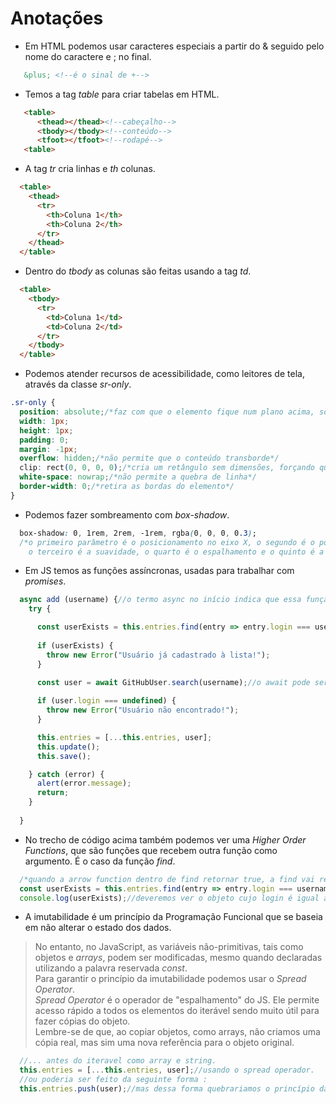# Anotações
- Em HTML podemos usar caracteres especiais a partir do & seguido pelo nome do caractere e ; no final.
```html
   &plus; <!--é o sinal de +-->
```
- Temos a tag _table_ para criar tabelas em HTML.
```html
   <table>
      <thead></thead><!--cabeçalho-->
      <tbody></tbody><!--conteúdo-->
      <tfoot></tfoot><!--rodapé-->
   <table>
```
- A tag _tr_ cria linhas e _th_ colunas.
```html
  <table>
    <thead>
      <tr>
        <th>Coluna 1</th>
        <th>Coluna 2</th>
      </tr>
    </thead>
  </table>
```
- Dentro do _tbody_ as colunas são feitas usando a tag _td_.
```html
  <table>
    <tbody>
      <tr>
        <td>Coluna 1</td>
        <td>Coluna 2</td>
      </tr>
    </tbody>
  </table>
```
- Podemos atender recursos de acessibilidade, como leitores de tela, através da classe _sr-only_.
```css
.sr-only {
  position: absolute;/*faz com que o elemento fique num plano acima, sobreposto*/
  width: 1px;
  height: 1px;
  padding: 0;
  margin: -1px;
  overflow: hidden;/*não permite que o conteúdo transborde*/
  clip: rect(0, 0, 0, 0);/*cria um retângulo sem dimensões, forçando que o elemento desapareça*/
  white-space: nowrap;/*não permite a quebra de linha*/
  border-width: 0;/*retira as bordas do elemento*/
}
```
- Podemos fazer sombreamento com _box-shadow_.
```css
  box-shadow: 0, 1rem, 2rem, -1rem, rgba(0, 0, 0, 0.3);
  /*o primeiro parâmetro é o posicionamento no eixo X, o segundo é o posicionamento no eixo Y,
    o terceiro é a suavidade, o quarto é o espalhamento e o quinto é a cor*/
 ```
- Em JS temos as funções assíncronas, usadas para trabalhar com _promises_.
```javascript
  async add (username) {//o termo async no início indica que essa função possui conteúdo assíncrono.
    try {

      const userExists = this.entries.find(entry => entry.login === username);
      
      if (userExists) {
        throw new Error("Usuário já cadastrado à lista!");
      }

      const user = await GitHubUser.search(username);//o await pode ser entendido como um comando para que a aplicação espere a finalização dessa promise antes de executar a próxima linha.
      
      if (user.login === undefined) {
        throw new Error("Usuário não encontrado!");
      }

      this.entries = [...this.entries, user];
      this.update();
      this.save();

    } catch (error) {
      alert(error.message);
      return;
    }
    
  }
 ```
- No trecho de código acima também podemos ver uma _Higher Order Functions_, que são funções que recebem outra função como argumento. É o caso da função _find_.
```javascript 
  /*quando a arrow function dentro de find retornar true, a find vai retornar o objeto entry, que foi passado como argumento da arrow, para a constante userExists */
  const userExists = this.entries.find(entry => entry.login === username);
  console.log(userExists);//deveremos ver o objeto cujo login é igual a username.
```
- A imutabilidade é um princípio da Programação Funcional que se baseia em não alterar o estado dos dados. 
> No entanto, no JavaScript, as variáveis não-primitivas, tais como objetos e _arrays_, podem ser modificadas, mesmo quando declaradas utilizando a palavra reservada _const_.    
> Para garantir o princípio da imutabilidade podemos usar o _Spread Operator_.   
> _Spread Operator_ é o operador de "espalhamento" do JS. Ele permite acesso rápido a todos os elementos do iterável sendo muito útil para fazer cópias do objeto.   
> Lembre-se de que, ao copiar objetos, como arrays, não criamos uma cópia real, mas sim uma nova referência para o objeto original.
```javascript
  //... antes do iteravel como array e string.
  this.entries = [...this.entries, user];//usando o spread operador.
  //ou poderia ser feito da seguinte forma :
  this.entries.push(user);//mas dessa forma quebrariamos o princípio da imutabilidade.
```
